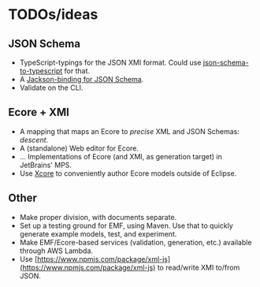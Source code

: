 # TODOs/ideas

## JSON Schema

* TypeScript-typings for the JSON XMI format.
  Could use [json-schema-to-typescript](https://github.com/bcherny/json-schema-to-typescript) for that.
* A [Jackson-binding for JSON Schema](https://github.com/mbknor/mbknor-jackson-jsonSchema).
* Validate on the CLI.

## Ecore + XMI

* A mapping that maps an Ecore to _precise_ XML and JSON Schemas: _descent_.
* A (standalone) Web editor for Ecore.
* &hellip; Implementations of Ecore (and XMI, as generation target) in JetBrains' MPS.
* Use [Xcore](https://wiki.eclipse.org/Xcore) to conveniently author Ecore models outside of Eclipse.

## Other

* Make proper division, with documents separate.
* Set up a testing ground for EMF, using Maven.
    Use that to quickly generate example models, test, and experiment.
* Make EMF/Ecore-based services (validation, generation, etc.) available through AWS Lambda.
* Use [https://www.npmjs.com/package/xml-js](https://www.npmjs.com/package/xml-js) to read/write XMI to/from JSON.

